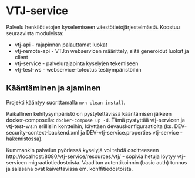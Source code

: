 # VTJ-service

Palvelu henkilötietojen kyselemiseen väestötietojärjestelmästä. Koostuu seuraavista moduleista:
* vtj-api - rajapinnan palauttamat luokat
* vtj-remote-api - VTJ:n webservicen määrittely, siitä generoidut luokat ja client
* vtj-service - palvelurajapinta kyselyjen tekemiseen
* vtj-test-ws - webservice-toteutus testiympäristöihin

## Kääntäminen ja ajaminen

Projekti kääntyy suorittamalla `mvn clean install`.

Paikallinen kehitysympäristö on pystytettävissä kääntämisen jälkeen docker-composella: `docker-compose up -d`. Tämä pystyttää vtj-servicen ja vtj-test-ws:n erillisiin kontteihin, käyttäen devauskonfiguraatioita (ks. DEV-security-context-backend.xml ja DEV-vtj-service.properties vtj-service -hakemistossa).

Kummankin palvelun pyöriessä kyselyjä voi tehdä osoitteeseen http://localhost:8080/vtj-service/resources/vtj/<hetu> - sopivia hetuja löytyy vtj-servicen migraatiotiedostoista. Vaaditun autentikoinnin (basic auth) tunnus ja salasana ovat kaivettavissa em. konffitiedostoista.


